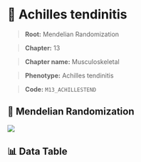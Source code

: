 # 🧪 Achilles tendinitis

> **Root:** Mendelian Randomization

> **Chapter:** 13  

> **Chapter name:** Musculoskeletal

> **Phenotype:** Achilles tendinitis  

> **Code:** `M13_ACHILLESTEND`

## 🧬 Mendelian Randomization  

<img src="/MR/Figures/Forward/M13_ACHILLESTEND.png"/>

## 📊 Data Table

<CsvTableMRF src="/public/MR/Data/Forward/M13_ACHILLESTEND.csv"/>
